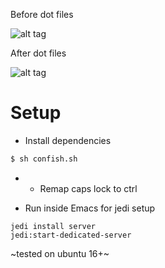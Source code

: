 Before dot files


![alt tag](https://cloud.githubusercontent.com/assets/15171105/19050258/83ed92e2-89b6-11e6-8c8f-6c3ebd4991bf.jpg)


After dot files


![alt tag](https://cloud.githubusercontent.com/assets/15171105/19050494/8194e5ee-89b7-11e6-9d75-afd1652e3130.jpg)


# Setup
* Install dependencies
``` sh
$ sh confish.sh
```
* * Remap caps lock to ctrl

* Run inside Emacs for jedi setup
```
jedi install server
jedi:start-dedicated-server
```

~tested on ubuntu 16+~
